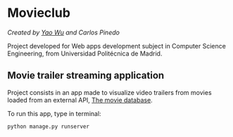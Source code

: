 # Movieclub
*Created by [Yao Wu](https://github.com/YaoWu201) and Carlos Pinedo*

Project developed for Web apps development subject in Computer Science Engineering, from Universidad Politécnica de Madrid.

## Movie trailer streaming application


Project consists in an app made to visualize video trailers from movies loaded from an external API, [The movie database](https://www.themoviedb.org/).

To run this app, type in terminal:

`
python manage.py runserver
`
